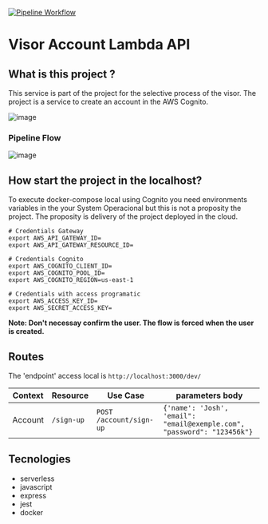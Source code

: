[![Pipeline Workflow](https://github.com/JeffersonGibin/visor-account-lmb-api/actions/workflows/pipeline.yml/badge.svg)](https://github.com/JeffersonGibin/visor-account-lmb-api/actions/workflows/pipeline.yml)


# Visor Account Lambda API

## What is this project ?

This service is part of the project for the selective process of the visor. The project is a service to create an account in the AWS Cognito.


![image](https://user-images.githubusercontent.com/6215779/226136779-4da23e37-5e9c-45d4-9856-58889906a188.png)


### Pipeline Flow
![image](https://user-images.githubusercontent.com/6215779/226136793-39ed132b-cde8-4467-a091-dd3922721010.png)


## How start the project in the localhost?

To execute docker-compose local using Cognito you need environments variables in the your System Operacional but this is not a proposity the
project. The proposity is delivery of the project deployed in the cloud.

```shell
# Credentials Gateway
export AWS_API_GATEWAY_ID=
export AWS_API_GATEWAY_RESOURCE_ID=

# Credentials Cognito
export AWS_COGNITO_CLIENT_ID=
export AWS_COGNITO_POOL_ID=
export AWS_COGNITO_REGION=us-east-1

# Credentials with access programatic
export AWS_ACCESS_KEY_ID=
export AWS_SECRET_ACCESS_KEY=

```

**Note: Don't necessay confirm the user. The flow is forced when the user is created.**

## Routes

The 'endpoint' access local is `http://localhost:3000/dev/`

| Context        | Resource   | Use Case             | parameters body                                         |
| -------------- | ---------- | -------------------- | ------------------------------------------------------- |
| Account | `/sign-up` | `POST /account/sign-up` | `{'name': 'Josh', 'email": "email@exemple.com", "password": "123456k"}` |

## Tecnologies

- serverless
- javascript
- express
- jest
- docker
